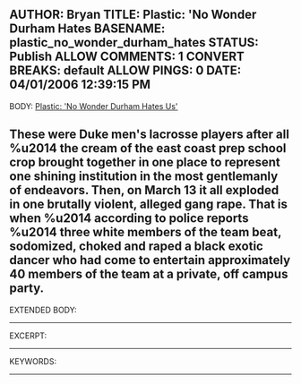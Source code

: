 AUTHOR: Bryan
TITLE: Plastic: 'No Wonder Durham Hates
BASENAME: plastic_no_wonder_durham_hates
STATUS: Publish
ALLOW COMMENTS: 1
CONVERT BREAKS: __default__
ALLOW PINGS: 0
DATE: 04/01/2006 12:39:15 PM
-----
BODY:
<a title="Plastic: 'No Wonder Durham Hates Us'" href="http://www.plastic.com/article.html;sid=06/03/31/18001910">Plastic: 'No Wonder Durham Hates Us'</a>

These were Duke men's lacrosse players after all %u2014 the cream of the east coast prep school crop brought together in one place to represent one shining institution in the most gentlemanly of endeavors. Then, on March 13 it all exploded in one brutally violent, alleged gang rape. That is when %u2014 according to police reports %u2014 three white members of the team beat, sodomized, choked and raped a black exotic dancer who had come to entertain approximately 40 members of the team at a private, off campus party.
-----
EXTENDED BODY:

-----
EXCERPT:

-----
KEYWORDS:

-----


